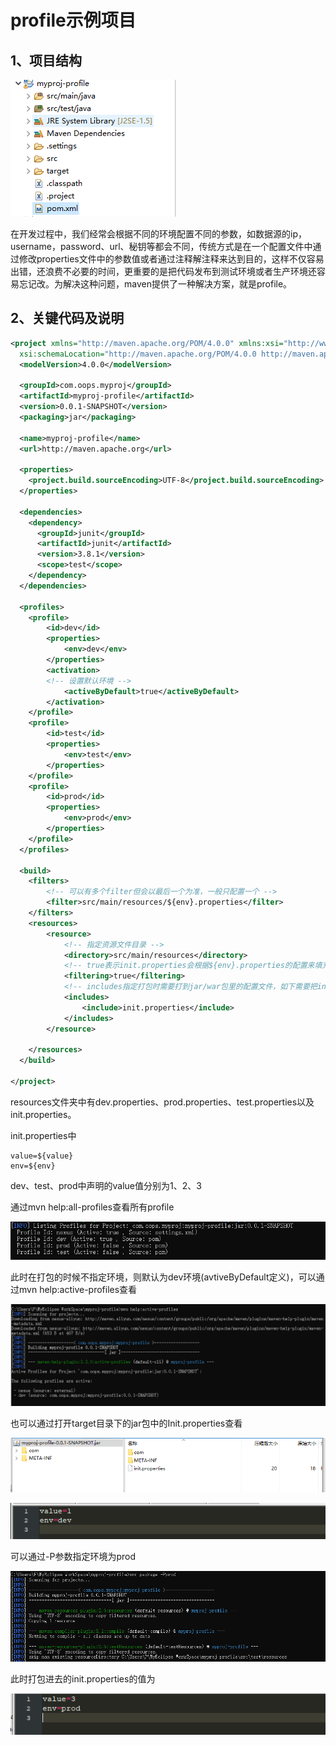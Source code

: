 # profile示例项目

## 1、项目结构

![1563841477970](./images/1.png)

在开发过程中，我们经常会根据不同的环境配置不同的参数，如数据源的ip，username，password、url、秘钥等都会不同，传统方式是在一个配置文件中通过修改properties文件中的参数值或者通过注释解注释来达到目的，这样不仅容易出错，还浪费不必要的时间，更重要的是把代码发布到测试环境或者生产环境还容易忘记改。为解决这种问题，maven提供了一种解决方案，就是profile。

## 2、关键代码及说明

```xml
<project xmlns="http://maven.apache.org/POM/4.0.0" xmlns:xsi="http://www.w3.org/2001/XMLSchema-instance"
  xsi:schemaLocation="http://maven.apache.org/POM/4.0.0 http://maven.apache.org/xsd/maven-4.0.0.xsd">
  <modelVersion>4.0.0</modelVersion>

  <groupId>com.oops.myproj</groupId>
  <artifactId>myproj-profile</artifactId>
  <version>0.0.1-SNAPSHOT</version>
  <packaging>jar</packaging>

  <name>myproj-profile</name>
  <url>http://maven.apache.org</url>

  <properties>
    <project.build.sourceEncoding>UTF-8</project.build.sourceEncoding>
  </properties>

  <dependencies>
    <dependency>
      <groupId>junit</groupId>
      <artifactId>junit</artifactId>
      <version>3.8.1</version>
      <scope>test</scope>
    </dependency>
  </dependencies>
  
  <profiles>
  	<profile>
  		<id>dev</id>
  		<properties>
  			<env>dev</env>
  		</properties>
  		<activation>
  		<!-- 设置默认环境 -->
  			<activeByDefault>true</activeByDefault>
  		</activation>
  	</profile>
  	<profile>
  		<id>test</id>
  		<properties>
  			<env>test</env>
  		</properties>
  	</profile> 	
  	<profile>
  		<id>prod</id>
		<properties>
			<env>prod</env>
		</properties>
  	</profile>
  </profiles>
  
  <build>
  	<filters>
  		<!-- 可以有多个filter但会以最后一个为准，一般只配置一个 -->
  		<filter>src/main/resources/${env}.properties</filter>
  	</filters>
  	<resources>
  		<resource>
  			<!-- 指定资源文件目录 -->
  			<directory>src/main/resources</directory>
  			<!-- true表示init.properties会根据${env}.properties的配置来填充，false表示上文的filters配置失效 -->
  			<filtering>true</filtering>
  			<!-- includes指定打包时需要打到jar/war包里的配置文件，如下需要把init.properties打到包里，其他不要 -->
  			<includes>
  				<include>init.properties</include>
  			</includes>
  		</resource>
  	
  	</resources>
  </build>
  
</project>

```

resources文件夹中有dev.properties、prod.properties、test.properties以及init.properties。

init.properties中

```properties
value=${value}
env=${env}
```

dev、test、prod中声明的value值分别为1、2、3

通过mvn help:all-profiles查看所有profile

![1563842260672](./images/2.png)

此时在打包的时候不指定环境，则默认为dev环境(avtiveByDefault定义)，可以通过mvn help:active-profiles查看

![1563842273500](./images/3.png)

也可以通过打开target目录下的jar包中的Init.properties查看

![1563842426145](./images/4.png)

![1563842459636](./images/5.png)

可以通过-P参数指定环境为prod

![1563842536555](./images/6.png)

此时打包进去的init.properties的值为

![1563842644664](./images/7.png)

